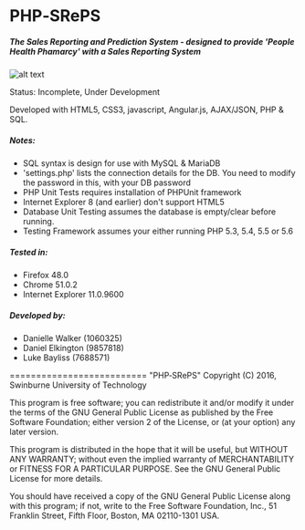 # PHP‐SRePS
##### The Sales Reporting and Prediction System - designed to provide 'People Health Phamarcy' with a Sales Reporting System
![alt text](https://travis-ci.org/BlissMediaSolutions/PHP--SRePS.svg?branch=master "Travis CI Build Status")

Status: Incomplete, Under Development

Developed with HTML5, CSS3, javascript, Angular.js, AJAX/JSON, PHP & SQL.

##### Notes: 
- SQL syntax is design for use with MySQL & MariaDB
- 'settings.php' lists the connection details for the DB.  You need to modify the password in this, with your DB password
- PHP Unit Tests requires installation of PHPUnit framework
- Internet Explorer 8 (and earlier) don't support HTML5
- Database Unit Testing assumes the database is empty/clear before running.
- Testing Framework assumes your either running PHP 5.3, 5.4, 5.5 or 5.6

##### Tested in: 
- Firefox 48.0
- Chrome 51.0.2
- Internet Explorer 11.0.9600

##### Developed by:
- Danielle Walker (1060325)
- Daniel Elkington (9857818)
- Luke Bayliss (7688571)
   

==========================
"PHP‐SRePS" Copyright (C) 2016, Swinburne University of Technology

This program is free software; you can redistribute it and/or modify it under the terms of the GNU General Public License as published by the Free Software Foundation; either version 2 of the License, or (at your option) any later version.

This program is distributed in the hope that it will be useful, but WITHOUT ANY WARRANTY; without even the implied warranty of MERCHANTABILITY or FITNESS FOR A PARTICULAR PURPOSE. See the GNU General Public License for more details.

You should have received a copy of the GNU General Public License along with this program; if not, write to the Free Software Foundation, Inc., 51 Franklin Street, Fifth Floor, Boston, MA 02110-1301 USA.
